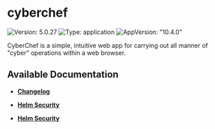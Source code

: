 # cyberchef

![Version: 5.0.27](https://img.shields.io/badge/Version-5.0.27-informational?style=flat-square) ![Type: application](https://img.shields.io/badge/Type-application-informational?style=flat-square) ![AppVersion: "10.4.0"](https://img.shields.io/badge/AppVersion-"10.4.0"-informational?style=flat-square)

CyberChef is a simple, intuitive web app for carrying out all manner of "cyber" operations within a web browser.

## Available Documentation

- [**Changelog**](CHANGELOG)

- [**Helm Security**](container-security)

- [**Helm Security**](helm-security)

